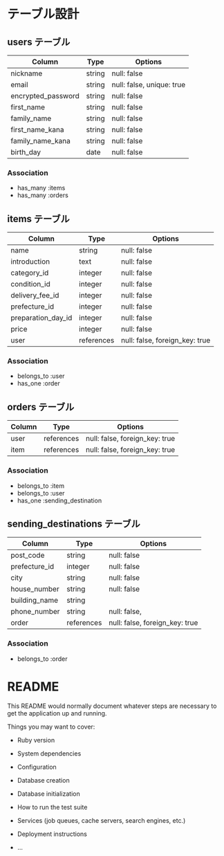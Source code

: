 # テーブル設計

## users テーブル
| Column              | Type               | Options                                |
| --------------------|--------------------|----------------------------------------|
| nickname            | string             | null: false                            |
| email               | string             | null: false, unique: true              |
| encrypted_password  | string             | null: false                            |
| first_name          | string             | null: false                            |
| family_name         | string             | null: false                            |
| first_name_kana     | string             | null: false                            |
| family_name_kana    | string             | null: false                            |
| birth_day           | date               | null: false                            |

### Association
- has_many :items
- has_many :orders


## items テーブル
| Column              | Type         | Options                        |
| --------------------| -------------|--------------------------------|
| name                | string       | null: false                    |
| introduction        | text         | null: false                    |
| category_id         | integer      | null: false                    |
| condition_id        | integer      | null: false                    |
| delivery_fee_id     | integer      | null: false                    |
| prefecture_id       | integer      | null: false                    |
| preparation_day_id  | integer      | null: false                    |
| price               | integer      | null: false                    |
| user                | references   | null: false, foreign_key: true |

### Association
- belongs_to :user
- has_one :order


## orders テーブル
| Column               | Type         | Options                        |
| ---------------------|--------------|--------------------------------|
| user                 | references   | null: false, foreign_key: true |
| item                 | references   | null: false, foreign_key: true |

### Association
- belongs_to :item
- belongs_to :user
- has_one :sending_destination


## sending_destinations テーブル
| Column                        | Type         | Options                        |
| ------------------------------|--------------|--------------------------------|
| post_code                     | string       | null: false                    |
| prefecture_id                 | integer      | null: false                    |
| city                          | string       | null: false                    |
| house_number                  | string       | null: false                    |
| building_name                 | string       |                                |
| phone_number                  | string       | null: false,                   |
| order                         | references   | null: false, foreign_key: true |

### Association
- belongs_to :order


# README

This README would normally document whatever steps are necessary to get the
application up and running.

Things you may want to cover:

* Ruby version

* System dependencies

* Configuration

* Database creation

* Database initialization

* How to run the test suite

* Services (job queues, cache servers, search engines, etc.)

* Deployment instructions

* ...
